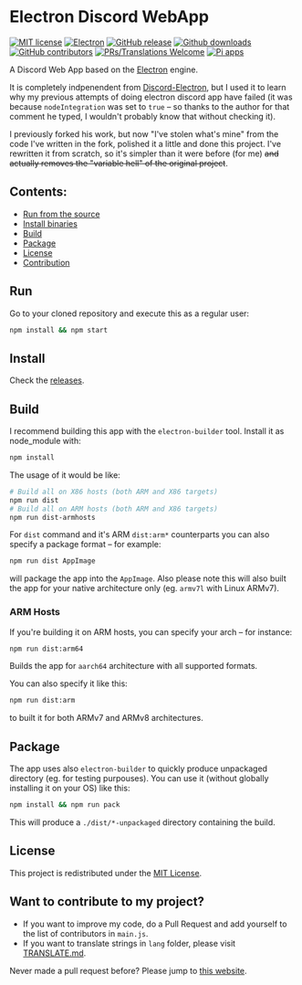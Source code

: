 # Electron Discord WebApp
[![MIT license](https://img.shields.io/badge/License-MIT-C23939.svg)](./LICENSE.md)
[![Electron](https://img.shields.io/badge/Made%20with-Electron-486F8F.svg)](https://www.electronjs.org/)
[![GitHub release](https://img.shields.io/github/release/SpacingBat3/electron-discord-webapp.svg)](../../tags)
[![Github downloads](https://img.shields.io/github/downloads/SpacingBat3/electron-discord-webapp/total.svg)](../../releases)
[![GitHub contributors](https://img.shields.io/github/contributors/SpacingBat3/electron-discord-webapp.svg)](../../graphs/contributors)
[![PRs/Translations Welcome](https://img.shields.io/badge/PRs/Translations-welcome-brightgreen.svg)](#want-to-contribute-to-my-project)
[![Pi apps](https://badgen.net/badge/Pi-Apps%3F/Yes!/c51a4a?icon=https://raw.githubusercontent.com/Botspot/pi-apps/3d61f713573ba591aba50c32dd95c9df2f845b37/icons/logo.svg)](https://github.com/Botspot/pi-apps)

A Discord Web App based on the [Electron](https://github.com/electron/electron) engine.

It is completely indpenendent from [Discord-Electron](https://github.com/GyozaGuy/Discord-Electron), but I used it to learn why my previous attempts of doing electron discord app have failed (it was because `nodeIntegration` was set to `true` – so thanks to the author for that comment he typed, I wouldn't probably know that without checking it).

I previously forked his work, but now "I've stolen what's mine" from the code I've written in the fork, polished it a little and done this project. I've rewritten it from scratch, so it's simpler than it were before (for me) ~~and actually removes the "variable hell" of the original project~~.

## Contents:
- [Run from the source](#run)
- [Install binaries](#install)
- [Build](#build)
- [Package](#package)
- [License](#license)
- [Contribution](#want-to-contribute-to-my-project)

## Run
Go to your cloned repository and execute this as a regular user:
```sh
npm install && npm start
```

## Install
Check the [releases](https://github.com/SpacingBat3/electron-discord-webapp/releases/).

## Build
I recommend building this app with the `electron-builder` tool.
Install it as node_module with:
```sh
npm install
```
The usage of it would be like:
```sh
# Build all on X86 hosts (both ARM and X86 targets)
npm run dist
# Build all on ARM hosts (both ARM and X86 targets)
npm run dist-armhosts
```
For `dist` command and it's ARM `dist:arm*` counterparts you can also specify a package format – for example:
```sh
npm run dist AppImage
```
will package the app into the `AppImage`. Also please note this will also built the app for your native architecture only (eg. `armv7l` with Linux ARMv7).

### ARM Hosts
If you're building it on ARM hosts, you can specify your arch – for instance:
```sh
npm run dist:arm64
```
Builds the app for `aarch64` architecture with all supported formats.

You can also specify it like this:
```sh
npm run dist:arm
```
to built it for both ARMv7 and ARMv8 architectures.

## Package
The app uses also `electron-builder` to quickly produce unpackaged directory (eg. for testing purpouses).
You can use it (without globally installing it on your OS) like this:
```sh
npm install && npm run pack
```
This will produce a `./dist/*-unpackaged` directory containing the build.

## License
This project is redistributed under the [MIT License](LICENSE).

## Want to contribute to my project?
- If you want to improve my code, do a Pull Request and add yourself to the list of contributors in `main.js`.
- If you want to translate strings in `lang` folder, please visit [TRANSLATE.md](TRANSLATE.md).

Never made a pull request before? Please jump to [this website](http://makeapullrequest.com). 
